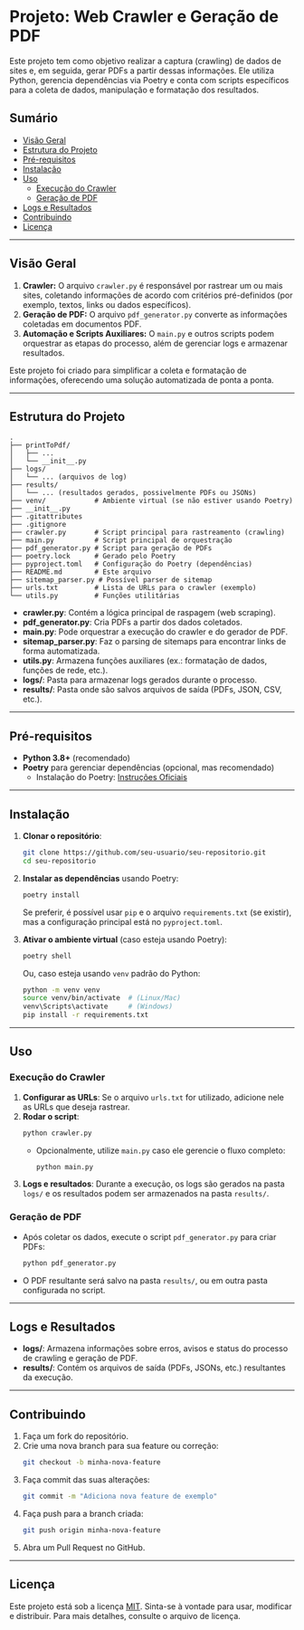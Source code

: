 # Projeto: Web Crawler e Geração de PDF

Este projeto tem como objetivo realizar a captura (crawling) de dados de sites e, em seguida, gerar PDFs a partir dessas informações. Ele utiliza Python, gerencia dependências via Poetry e conta com scripts específicos para a coleta de dados, manipulação e formatação dos resultados.

## Sumário

- [Visão Geral](#visão-geral)
- [Estrutura do Projeto](#estrutura-do-projeto)
- [Pré-requisitos](#pré-requisitos)
- [Instalação](#instalação)
- [Uso](#uso)
  - [Execução do Crawler](#execução-do-crawler)
  - [Geração de PDF](#geração-de-pdf)
- [Logs e Resultados](#logs-e-resultados)
- [Contribuindo](#contribuindo)
- [Licença](#licença)

---

## Visão Geral

1. **Crawler:** O arquivo `crawler.py` é responsável por rastrear um ou mais sites, coletando informações de acordo com critérios pré-definidos (por exemplo, textos, links ou dados específicos).
2. **Geração de PDF:** O arquivo `pdf_generator.py` converte as informações coletadas em documentos PDF.
3. **Automação e Scripts Auxiliares:** O `main.py` e outros scripts podem orquestrar as etapas do processo, além de gerenciar logs e armazenar resultados.

Este projeto foi criado para simplificar a coleta e formatação de informações, oferecendo uma solução automatizada de ponta a ponta.

---

## Estrutura do Projeto

```
.
├── printToPdf/
│   ├── ...
│   └── __init__.py
├── logs/
│   └── ... (arquivos de log)
├── results/
│   └── ... (resultados gerados, possivelmente PDFs ou JSONs)
├── venv/            # Ambiente virtual (se não estiver usando Poetry)
├── __init__.py
├── .gitattributes
├── .gitignore
├── crawler.py       # Script principal para rastreamento (crawling)
├── main.py          # Script principal de orquestração
├── pdf_generator.py # Script para geração de PDFs
├── poetry.lock      # Gerado pelo Poetry
├── pyproject.toml   # Configuração do Poetry (dependências)
├── README.md        # Este arquivo
├── sitemap_parser.py # Possível parser de sitemap
├── urls.txt         # Lista de URLs para o crawler (exemplo)
└── utils.py         # Funções utilitárias
```

- **crawler.py**: Contém a lógica principal de raspagem (web scraping).
- **pdf_generator.py**: Cria PDFs a partir dos dados coletados.
- **main.py**: Pode orquestrar a execução do crawler e do gerador de PDF.
- **sitemap_parser.py**: Faz o parsing de sitemaps para encontrar links de forma automatizada.
- **utils.py**: Armazena funções auxiliares (ex.: formatação de dados, funções de rede, etc.).
- **logs/**: Pasta para armazenar logs gerados durante o processo.
- **results/**: Pasta onde são salvos arquivos de saída (PDFs, JSON, CSV, etc.).

---

## Pré-requisitos

- **Python 3.8+** (recomendado)
- **Poetry** para gerenciar dependências (opcional, mas recomendado)
  - Instalação do Poetry: [Instruções Oficiais](https://python-poetry.org/docs/#installation)

---

## Instalação

1. **Clonar o repositório**:
   ```bash
   git clone https://github.com/seu-usuario/seu-repositorio.git
   cd seu-repositorio
   ```

2. **Instalar as dependências** usando Poetry:
   ```bash
   poetry install
   ```
   Se preferir, é possível usar `pip` e o arquivo `requirements.txt` (se existir), mas a configuração principal está no `pyproject.toml`.

3. **Ativar o ambiente virtual** (caso esteja usando Poetry):
   ```bash
   poetry shell
   ```
   Ou, caso esteja usando `venv` padrão do Python:
   ```bash
   python -m venv venv
   source venv/bin/activate  # (Linux/Mac)
   venv\Scripts\activate     # (Windows)
   pip install -r requirements.txt
   ```

---

## Uso

### Execução do Crawler

1. **Configurar as URLs**: Se o arquivo `urls.txt` for utilizado, adicione nele as URLs que deseja rastrear.
2. **Rodar o script**:
   ```bash
   python crawler.py
   ```
   - Opcionalmente, utilize `main.py` caso ele gerencie o fluxo completo:
     ```bash
     python main.py
     ```
3. **Logs e resultados**: Durante a execução, os logs são gerados na pasta `logs/` e os resultados podem ser armazenados na pasta `results/`.

### Geração de PDF

- Após coletar os dados, execute o script `pdf_generator.py` para criar PDFs:
  ```bash
  python pdf_generator.py
  ```
- O PDF resultante será salvo na pasta `results/`, ou em outra pasta configurada no script.

---

## Logs e Resultados

- **logs/**: Armazena informações sobre erros, avisos e status do processo de crawling e geração de PDF.
- **results/**: Contém os arquivos de saída (PDFs, JSONs, etc.) resultantes da execução.

---

## Contribuindo

1. Faça um fork do repositório.
2. Crie uma nova branch para sua feature ou correção:
   ```bash
   git checkout -b minha-nova-feature
   ```
3. Faça commit das suas alterações:
   ```bash
   git commit -m "Adiciona nova feature de exemplo"
   ```
4. Faça push para a branch criada:
   ```bash
   git push origin minha-nova-feature
   ```
5. Abra um Pull Request no GitHub.

---

## Licença

Este projeto está sob a licença [MIT](LICENSE). Sinta-se à vontade para usar, modificar e distribuir. Para mais detalhes, consulte o arquivo de licença.